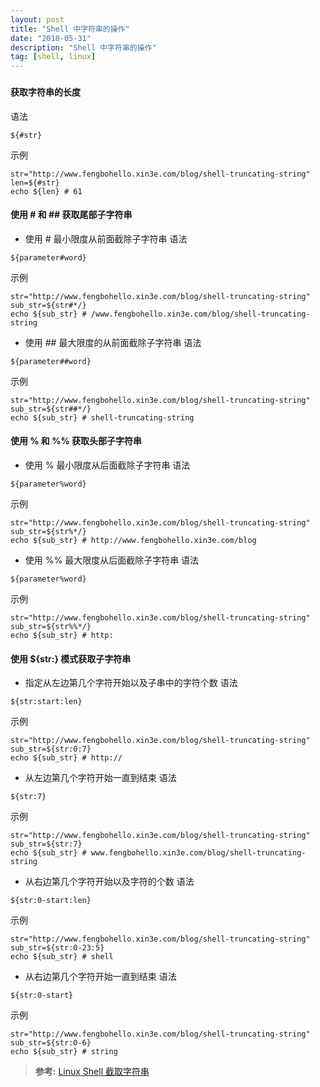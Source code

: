 ```yaml
---
layout: post
title: "Shell 中字符串的操作"
date: "2018-05-31"
description: "Shell 中字符串的操作"
tag: [shell, linux]
---
```


###

#### 获取字符串的长度
语法
```
${#str}
```
示例
```
str="http://www.fengbohello.xin3e.com/blog/shell-truncating-string"
len=${#str}
echo ${len} # 61
```

#### 使用 # 和 ## 获取尾部子字符串
- 使用 # 最小限度从前面截除子字符串
语法
```
${parameter#word}
```
示例
```
str="http://www.fengbohello.xin3e.com/blog/shell-truncating-string"
sub_str=${str#*/}
echo ${sub_str} # /www.fengbohello.xin3e.com/blog/shell-truncating-string
```
- 使用 ## 最大限度的从前面截除子字符串
语法
```
${parameter##word}
```
示例
```
str="http://www.fengbohello.xin3e.com/blog/shell-truncating-string"
sub_str=${str##*/}
echo ${sub_str} # shell-truncating-string
```

#### 使用 % 和 %% 获取头部子字符串
- 使用 % 最小限度从后面截除子字符串
语法
```
${parameter%word}
```
示例
```
str="http://www.fengbohello.xin3e.com/blog/shell-truncating-string"
sub_str=${str%*/}
echo ${sub_str} # http://www.fengbohello.xin3e.com/blog
```
- 使用 %% 最大限度从后面截除子字符串
语法
```
${parameter%word}
```
示例
```
str="http://www.fengbohello.xin3e.com/blog/shell-truncating-string"
sub_str=${str%%*/}
echo ${sub_str} # http:
```
#### 使用 ${str:} 模式获取子字符串
- 指定从左边第几个字符开始以及子串中的字符个数
语法
```
${str:start:len}
```
示例
```
str="http://www.fengbohello.xin3e.com/blog/shell-truncating-string"
sub_str=${str:0:7}
echo ${sub_str} # http://
```
- 从左边第几个字符开始一直到结束
语法
```
${str:7}
```
示例
```
str="http://www.fengbohello.xin3e.com/blog/shell-truncating-string"
sub_str=${str:7}
echo ${sub_str} # www.fengbohello.xin3e.com/blog/shell-truncating-string
```
- 从右边第几个字符开始以及字符的个数
语法
```
${str:0-start:len}
```
示例
```
str="http://www.fengbohello.xin3e.com/blog/shell-truncating-string"
sub_str=${str:0-23:5}
echo ${sub_str} # shell
```
- 从右边第几个字符开始一直到结束
语法
```
${str:0-start}
```
示例
```
str="http://www.fengbohello.xin3e.com/blog/shell-truncating-string"
sub_str=${str:0-6}
echo ${sub_str} # string
```

>**参考:**
[Linux Shell 截取字符串](https://www.cnblogs.com/fengbohello/p/5954895.html)
